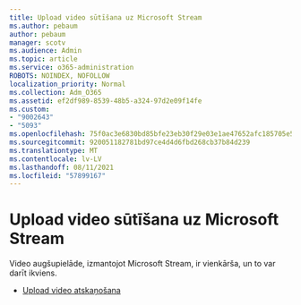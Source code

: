 ```yaml
---
title: Upload video sūtīšana uz Microsoft Stream
ms.author: pebaum
author: pebaum
manager: scotv
ms.audience: Admin
ms.topic: article
ms.service: o365-administration
ROBOTS: NOINDEX, NOFOLLOW
localization_priority: Normal
ms.collection: Adm_O365
ms.assetid: ef2df989-8539-48b5-a324-97d2e09f14fe
ms.custom:
- "9002643"
- "5093"
ms.openlocfilehash: 75f0ac3e6830bd85bfe23eb30f29e03e1ae47652afc185705e50341151cad4ec
ms.sourcegitcommit: 920051182781bd97ce4d4d6fbd268cb37b84d239
ms.translationtype: MT
ms.contentlocale: lv-LV
ms.lasthandoff: 08/11/2021
ms.locfileid: "57899167"
---
```

# <a name="upload-a-video-to-microsoft-stream"></a>Upload video sūtīšana uz Microsoft Stream

Video augšupielāde, izmantojot Microsoft Stream, ir vienkārša, un to var darīt ikviens.

- [Upload video atskaņošana](https://docs.microsoft.com/stream/portal-upload-video)
